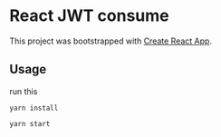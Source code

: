 # React JWT consume

This project was bootstrapped with [Create React App](https://github.com/facebook/create-react-app).

## Usage

run this

`yarn install`

`yarn start`


